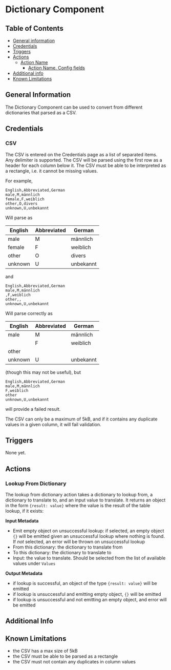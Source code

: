 # Dictionary Component
## Table of Contents
* [General information](#general-information)
* [Credentials](#credentials)
* [Triggers](#triggers)
* [Actions](#actions)
   * [Action Name](#action-name)
     * [Action Name. Config fields](#action-name-config-fields)
* [Additional info](#additional-info)
* [Known Limitations](#known-limitations)

## General Information
The Dictionary Component can be used to convert from different dictionaries that parsed as a CSV.

## Credentials
### CSV
The CSV is entered on the Credentials page as a list of separated items. Any delimiter is supported. The CSV will be parsed using the first row as a header for each column below it. The CSV must be able to be interpreted as a rectangle, i.e. it cannot be missing values.

For example,

```
English,Abbreviated,German
male,M,männlich
female,F,weiblich
other,O,divers
unknown,U,unbekannt
```

Will parse as

| English | Abbreviated | German    | 
|---------|-------------|-----------| 
| male    | M           | männlich  | 
| female  | F           | weiblich  | 
| other   | O           | divers    | 
| unknown | U           | unbekannt |

and

```
English,Abbreviated,German
male,M,männlich
,F,weiblich
other,,
unknown,U,unbekannt
```

Will parse correctly as

| English | Abbreviated | German    | 
|---------|-------------|-----------| 
| male    | M           | männlich  | 
|         | F           | weiblich  | 
| other   |             |           | 
| unknown | U           | unbekannt | 

(though this may not be useful), but

```
English,Abbreviated,German
male,M,männlich
F,weiblich
other
unknown,U,unbekannt
```
will provide a failed result.

The CSV can only be a maximum of 5kB, and if it contains any duplicate values in a given column, it will fail validation.

## Triggers
None yet.

## Actions
### Lookup From Dictionary
The lookup from dictionary action takes a dictionary to lookup from, a dictionary to translate to, and an input value to translate. It returns an object in the form `{result: value}` where the value is the result of the table lookup, if it exists:

**Input Metadata**
- Emit empty object on unsuccessful lookup: if selected, an empty object `{}` will be emitted given an unsuccessful lookup where nothing is found. If *not* selected, an error will be thrown on unsuccessful lookup
- From this dictionary: the dictionary to translate from
- To this dictionary: the dictionary to translate to
- Input: the value to translate. Should be selected from the list of available values under `Values`

**Output Metadata**
- if lookup is successful, an object of the type `{result: value}` will be emitted
- if lookup is unsuccessful and emitting empty object, `{}` will be emitted
- if lookup is unsuccessful and not emitting an empty object, and error will be emitted

## Additional Info

## Known Limitations
- the CSV has a max size of 5kB
- the CSV must be able to be parsed as a rectangle
- the CSV must not contain any duplicates in column values
